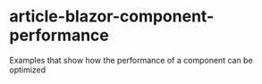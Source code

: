 # article-blazor-component-performance
Examples that show how the performance of a component can be optimized
